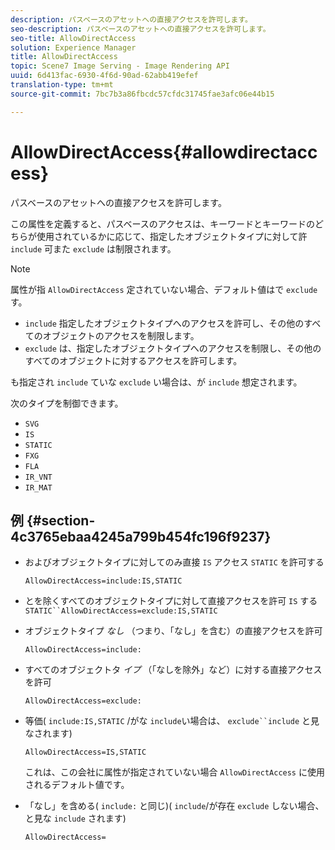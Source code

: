 ```yaml
---
description: パスベースのアセットへの直接アクセスを許可します。
seo-description: パスベースのアセットへの直接アクセスを許可します。
seo-title: AllowDirectAccess
solution: Experience Manager
title: AllowDirectAccess
topic: Scene7 Image Serving - Image Rendering API
uuid: 6d413fac-6930-4f6d-90ad-62abb419efef
translation-type: tm+mt
source-git-commit: 7bc7b3a86fbcdc57cfdc31745fae3afc06e44b15

---
```



# AllowDirectAccess{#allowdirectaccess}

パスベースのアセットへの直接アクセスを許可します。

この属性を定義すると、パスベースのアクセスは、キーワードとキーワードのどちらが使用されているかに応じて、指定したオブジェクトタイプに対して許 `include` 可また `exclude` は制限されます。

>[!NOTE]
>
>属性が指 `AllowDirectAccess` 定されていない場合、デフォルト値はで `exclude`す。

* `include` 指定したオブジェクトタイプへのアクセスを許可し、その他のすべてのオブジェクトのアクセスを制限します。
* `exclude` は、指定したオブジェクトタイプへのアクセスを制限し、その他のすべてのオブジェクトに対するアクセスを許可します。

も指定され `include` ていな `exclude` い場合は、が `include` 想定されます。

次のタイプを制御できます。

* `SVG`
* `IS`
* `STATIC`
* `FXG`
* `FLA`
* `IR_VNT`
* `IR_MAT`

## 例 {#section-4c3765ebaa4245a799b454fc196f9237}

* およびオブジェクトタイプに対してのみ直接 `IS` アクセス `STATIC` を許可する

   `AllowDirectAccess=include:IS,STATIC`

* とを除くすべてのオブジェクトタイプに対して直接アクセスを許可 `IS` する `STATIC``AllowDirectAccess=exclude:IS,STATIC`

* オブジェクトタイプ *なし* （つまり、「なし」を含む）の直接アクセスを許可

   `AllowDirectAccess=include:`

* すべてのオブジェクトタ *イプ* （「なしを除外」など）に対する直接アクセスを許可

   `AllowDirectAccess=exclude:`

* 等価( `include:IS,STATIC` /がな `include`い場合は、 `exclude``include` と見なされます)

   `AllowDirectAccess=IS,STATIC`

   これは、この会社に属性が指定されていない場合 `AllowDirectAccess` に使用されるデフォルト値です。

* 「なし」を含める( `include:` と同じ)( `include`/が存在 `exclude` しない場合、と見な `include` されます)

   `AllowDirectAccess=`

